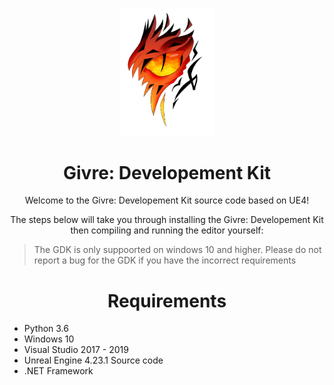 <p align="center"><img src="./givre_logo_2.png" width="150px" alt="aventium softworks"></p>

<h1 align="center">Givre: Developement Kit</h1>

<p align="center">Welcome to the Givre: Developement Kit source code based on UE4! </p>

<p align="center">The steps below will take you through installing the Givre: Developement Kit then compiling and running the editor yourself:<p align="center">


> The GDK is only suppoorted on windows 10 and higher. Please do not report a bug for the GDK if you have the incorrect requirements

<h1 align="center">Requirements</h1>

* Python 3.6
* Windows 10
* Visual Studio 2017 - 2019
* Unreal Engine 4.23.1 Source code
* .NET Framework
